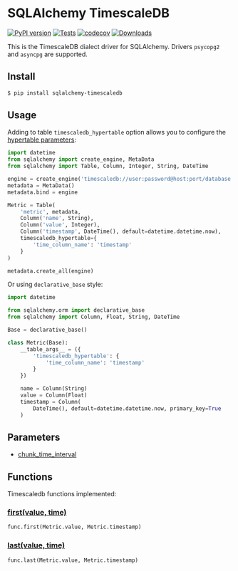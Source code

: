 # SQLAlchemy TimescaleDB

[![PyPI version](https://badge.fury.io/py/sqlalchemy-timescaledb.svg)][1]
[![Tests](https://github.com/dorosch/sqlalchemy-timescaledb/actions/workflows/tests.yml/badge.svg)][2]
[![codecov](https://codecov.io/gh/dorosch/sqlalchemy-timescaledb/branch/develop/graph/badge.svg?token=Gzh7KpADjZ)][3]
[![Downloads](https://pepy.tech/badge/sqlalchemy-timescaledb)][4]

This is the TimescaleDB dialect driver for SQLAlchemy. Drivers `psycopg2` and `asyncpg` are supported.

## Install

```bash
$ pip install sqlalchemy-timescaledb
```

## Usage

Adding to table `timescaledb_hypertable` option allows you to configure the [hypertable parameters][5]:

```Python
import datetime
from sqlalchemy import create_engine, MetaData
from sqlalchemy import Table, Column, Integer, String, DateTime

engine = create_engine('timescaledb://user:password@host:port/database')
metadata = MetaData()
metadata.bind = engine

Metric = Table(
    'metric', metadata,
    Column('name', String),
    Column('value', Integer),
    Column('timestamp', DateTime(), default=datetime.datetime.now),
    timescaledb_hypertable={
        'time_column_name': 'timestamp'
    }
)

metadata.create_all(engine)
```

Or using `declarative_base` style:

```Python
import datetime

from sqlalchemy.orm import declarative_base
from sqlalchemy import Column, Float, String, DateTime

Base = declarative_base()

class Metric(Base):
    __table_args__ = ({
        'timescaledb_hypertable': {
            'time_column_name': 'timestamp'
        }
    })

    name = Column(String)
    value = Column(Float)
    timestamp = Column(
        DateTime(), default=datetime.datetime.now, primary_key=True
    )
```

## Parameters

* [chunk_time_interval][6]

## Functions

Timescaledb functions implemented:

### [first(value, time)][7]

```Python
func.first(Metric.value, Metric.timestamp)
```

### [last(value, time)][8]

```Python
func.last(Metric.value, Metric.timestamp)
```


[1]: https://badge.fury.io/py/sqlalchemy-timescaledb
[2]: https://github.com/dorosch/sqlalchemy-timescaledb/actions/workflows/tests.yml
[3]: https://codecov.io/gh/dorosch/sqlalchemy-timescaledb
[4]: https://pepy.tech/project/sqlalchemy-timescaledb
[5]: https://docs.timescale.com/api/latest/hypertable/create_hypertable/#optional-arguments
[6]: https://docs.timescale.com/api/latest/hypertable/set_chunk_time_interval/
[7]: https://docs.timescale.com/api/latest/hyperfunctions/first/
[8]: https://docs.timescale.com/api/latest/hyperfunctions/last/
